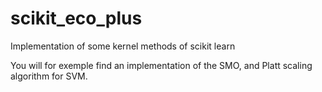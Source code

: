 # scikit_eco_plus
Implementation of some kernel methods of scikit learn

You will for exemple find an implementation of the SMO, and Platt scaling algorithm for SVM.
